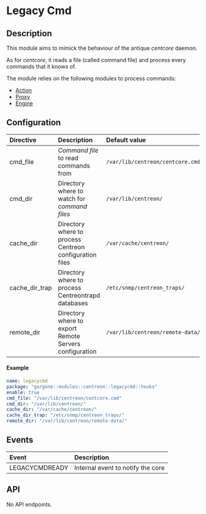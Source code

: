 # Legacy Cmd

## Description

This module aims to mimick the behaviour of the antique *centcore* daemon.

As for *centcore*, it reads a file (called command file) and process every commands that it knows of.

The module relies on the following modules to process commands:

* [Action](../core/action.md)
* [Proxy](../core/proxy.md)
* [Engine](engine.md)

## Configuration

| Directive | Description | Default value |
| :- | :- | :- |
| cmd_file | *Command file* to read commands from | `/var/lib/centreon/centcore.cmd` |
| cmd_dir | Directory where to watch for *command files* | `/var/lib/centreon/` |
| cache_dir | Directory where to process Centreon configuration files | `/var/cache/centreon/` |
| cache_dir_trap | Directory where to process Centreontrapd databases | `/etc/snmp/centreon_traps/` |
| remote_dir | Directory where to export Remote Servers configuration | `/var/lib/centreon/remote-data/` |

#### Example

```yaml
name: legacycmd
package: "gorgone::modules::centreon::legacycmd::hooks"
enable: true
cmd_file: "/var/lib/centreon/centcore.cmd"
cmd_dir: "/var/lib/centreon/"
cache_dir: "/var/cache/centreon/"
cache_dir_trap: "/etc/snmp/centreon_traps/"
remote_dir: "/var/lib/centreon/remote-data/"
```

## Events

| Event | Description |
| :- | :- |
| LEGACYCMDREADY | Internal event to notify the core |

## API

No API endpoints.
